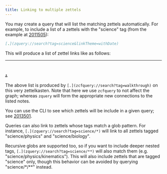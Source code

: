 ```yaml
---
title: Linking to multiple zettels
---
```


You may create a query that will list the matching zettels automatically. For example, to include a list of a zettels with the "science" tag (from the example at [2011505](zcf://metadata)):

```markdown
[.](zquery://search?tag=science&linkTheme=withDate)
```

This will produce a list of zettel links like as follows:

---
[.](zcfquery://search?tag=walkthrough)
---

The above list is produced by `[.](zcfquery://search?tag=walkthrough)` on this very zettelkasten. Note that here we use `zcfquery` to not affect the graph; whereas `zquery` will form the appropriate new connections to the listed notes.

You can use the CLI to see which zettels will be include in a given query; see [2013501](zcf://searching).

Queries can also link to zettels whose tags match a glob pattern. For instance, `[.](zquery://search?tag=science/*)` will link to all zettels tagged "science/physics" and "science/biology".

Recursive globs are supported too, so if you want to include deeper nested tags, `[.](zquery://search?tag=science/**)` will also match them (e.g. "science/physics/kinematics"). This will also include zettels that are tagged "science" only, though this behavior can be avoided by querying "science/\*/\*\*" instead.

